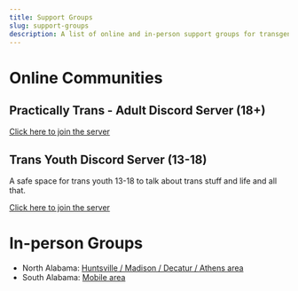 ```yaml
---
title: Support Groups
slug: support-groups
description: A list of online and in-person support groups for transgender and non-binary Alabamians
---
```


# Online Communities

## Practically Trans - Adult Discord Server (18+)

[Click here to join the server](https://discord.gg/Z8p4Dsv)

## Trans Youth Discord Server (13-18)

A safe space for trans youth 13-18 to talk about trans stuff and life and all
that.

 [Click here to join the server](https://discord.gg/WDm9udY)

# In-person Groups

 - North Alabama: [Huntsville / Madison / Decatur / Athens area][1]
 - South Alabama: [Mobile area][2]

[1]: /pages/groups-north.html
[2]: /pages/groups-south.html
